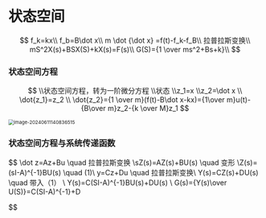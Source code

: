 # 状态空间

$$
f_k=kx\\
f_b=B\dot x\\
m \dot {\dot x} =f(t)-f_k-f_B\\
拉普拉斯变换\\
mS^2X(s)+BSX(S)+kX(s)=F(s)\\
G(S)={1 \over ms^2+Bs+k}\\
$$

### 状态空间方程

$$
\\状态空间方程，转为一阶微分方程
\\状态
\\z_1=x
\\z_2=\dot x
\\ \dot{z_1}=z_2
\\ \dot{z_2}={1 \over m}(f(t)-B\dot x-kx)={1\over m}u(t)-{B\over m}z_2-{k \over M}z_1
$$

<img src="C:\Users\丁晓琪\AppData\Roaming\Typora\typora-user-images\image-20240611140836515.png" alt="image-20240611140836515" style="zoom:67%;" />

###  状态空间方程与系统传递函数

$$
\dot z=Az+Bu \quad 拉普拉斯变换
\\sZ(s)=AZ(s)+BU(s) \quad 变形
\\Z(s)=(sI-A)^{-1}BU(s) \quad (1)\\
y=Cz+Du \quad 拉普拉斯变换\\
Y(s)=CZ(s)+DU(s) \quad 带入（1） \\
Y(s)=C(SI-A)^{-1}BU(s)+DU(s) \\
G(s)={Y(s)\over U(S)}=C(SI-A)^{-1}+D
$$

